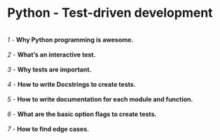 # Python - Test-driven development
<br>*1* - **Why Python programming is awesome.**</br>
<br>*2* - **What’s an interactive test.**</br>
<br>*3* - **Why tests are important.**</br>
<br>*4* - **How to write Docstrings to create tests.**</br>
<br>*5* - **How to write documentation for each module and function.**</br>
<br>*6* - **What are the basic option flags to create tests.**</br>
<br>*7* - **How to find edge cases.**</br>
